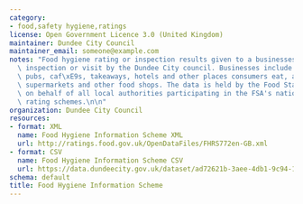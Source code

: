 ```yaml
---
category:
- food,safety hygiene,ratings
license: Open Government Licence 3.0 (United Kingdom)
maintainer: Dundee City Council
maintainer_email: someone@example.com
notes: "Food hygiene rating or inspection results given to a businesses and date of\
  \ inspection or visit by the Dundee City council. Businesses include restaurants,\
  \ pubs, caf\xE9s, takeaways, hotels and other places consumers eat, as well as in\
  \ supermarkets and other food shops. The data is held by the Food Standards Agency\
  \ on behalf of all local authorities participating in the FSA's national food hygiene\
  \ rating schemes.\n\n"
organization: Dundee City Council
resources:
- format: XML
  name: Food Hygiene Information Scheme XML
  url: http://ratings.food.gov.uk/OpenDataFiles/FHRS772en-GB.xml
- format: CSV
  name: Food Hygiene Information Scheme CSV
  url: https://data.dundeecity.gov.uk/dataset/ad72621b-3aee-4db1-9c94-141420379a65/resource/e6e81dec-e5ca-42bf-9f67-f1f71b71a240/download/fhrs.csv
schema: default
title: Food Hygiene Information Scheme
---
```

